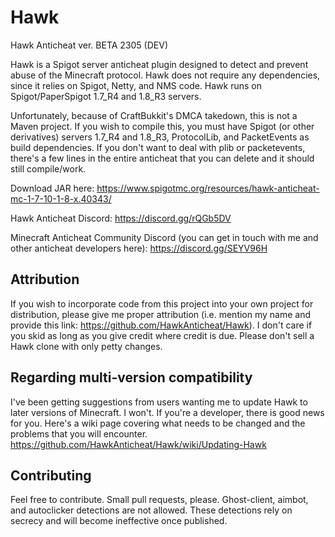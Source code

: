 # Hawk
Hawk Anticheat ver. BETA 2305 (DEV)

Hawk is a Spigot server anticheat plugin designed to detect and prevent abuse of the Minecraft protocol. Hawk does not require any dependencies, since it relies on Spigot, Netty, and NMS code. Hawk runs on Spigot/PaperSpigot 1.7_R4 and 1.8_R3 servers.

Unfortunately, because of CraftBukkit's DMCA takedown, this is not a Maven project. If you wish to compile this, you must have Spigot (or other derivatives) servers 1.7_R4 and 1.8_R3, ProtocolLib, and PacketEvents as build dependencies. If you don't want to deal with plib or packetevents, there's a few lines in the entire anticheat that you can delete and it should still compile/work.

Download JAR here: https://www.spigotmc.org/resources/hawk-anticheat-mc-1-7-10-1-8-x.40343/

Hawk Anticheat Discord: https://discord.gg/rQGb5DV

Minecraft Anticheat Community Discord (you can get in touch with me and other anticheat developers here): https://discord.gg/SEYV96H

## Attribution
If you wish to incorporate code from this project into your own project for distribution, please give me proper attribution (i.e. mention my name and provide this link: https://github.com/HawkAnticheat/Hawk). I don't care if you skid as long as you give credit where credit is due. Please don't sell a Hawk clone with only petty changes.

## Regarding multi-version compatibility
I've been getting suggestions from users wanting me to update Hawk to later versions of Minecraft. I won't. If you're a developer, there is good news for you. Here's a wiki page covering what needs to be changed and the problems that you will encounter. https://github.com/HawkAnticheat/Hawk/wiki/Updating-Hawk

## Contributing
Feel free to contribute. Small pull requests, please. Ghost-client, aimbot, and autoclicker detections are not allowed. These detections rely on secrecy and will become ineffective once published.
